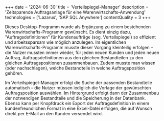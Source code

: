 +++
date = '2024-06-30'
title = 'Verteilspiegel-Manager'
description = 'Zeitsparende Auftragsanlage für eine Warenwirtschafts-Anwendung'
technologies = ['Lazarus', 'SAP SQL Anywhere']
contentQuality = 3
+++

Dieses Desktop-Programm wurde als Ergänzung zu einem bestehenden Warenwirtschafts-Programm gewünscht. Es dient einzig dazu, "Auftragsdefinitionen" für Kundenaufträge (sog. Verteilspiegel) so effizient und arbeitssparsam wie möglich anzulegen. Im eigentlichen Warenwirtschafts-Programm musste dieser Vorgang kleinteilig erfolgen – die Nutzer mussten immer wieder, für jeden neuen Kunden und jeden neuen Auftrag, Auftragsdefinitionen aus den gleichen Bestandteilen zu den gleichen Auftragspositionen zusammenbauen. Zudem musste man wissen (oder nachschlagen), welche Bestandteile in welche Auftragsposition gehören.

Im Verteilspiegel-Manager erfolgt die Suche der passenden Bestandteile automatisch – die Nutzer müssen lediglich die Vorlage der gewünschten Auftragsposition auswählen. Im Hintergrund erfolgt dann der Zusammenbau der notwendigen Bestandteile und die Speicherung in der Datenbank. Ebenso kann per Knopfdruck ein Export der Auftragsdefinition in einem kundenfreundlichen Format in eine Excel-Datei erfolgen, die auf Wunsch direkt per E-Mail an den Kunden versendet wird.
